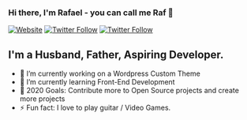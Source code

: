 ### Hi there, I'm Rafael - you can call me Raf 👋

[![Website](https://img.shields.io/website?label=rafaelmendoza.com&style=for-the-badge&url=https%3A%2F%2Fcodestackr.com)](https://rcode321.github.io/rafaelmendozasite/)
[![Twitter Follow](https://img.shields.io/twitter/follow/RafaelMendoza?color=1DA1F2&logo=twitter&style=for-the-badge)](https://twitter.com/RafaelM77744594)
[![Twitter Follow](https://img.shields.io/twitter/follow/RafaelM77744594?label=Follow%20%40%20Rafael%20Mendoza&style=for-the-badge)](https://twitter.com/RafaelM77744594)

<!-- [![Twitter Follow](https://img.shields.io/twitter/follow/RafaelM77744594?color=%231DA1F2&label=FOLLOW&style=flat-square)](https://twitter.com/RafaelM77744594) -->

## I'm a Husband, Father, Aspiring Developer.

- 🔭 I’m currently working on a Wordpress Custom Theme
- 🌱 I’m currently learning Front-End Development
- 🥅 2020 Goals: Contribute more to Open Source projects and create more projects
- ⚡ Fun fact: I love to play guitar / Video Games.
